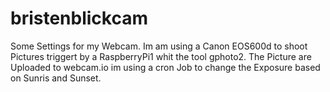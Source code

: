 # bristenblickcam
Some Settings for my Webcam.
Im am using a Canon EOS600d to shoot Pictures triggert by a RaspberryPi1 whit the tool gphoto2.
The Picture are Uploaded to webcam.io
im using a cron Job to change the Exposure based on Sunris and Sunset.
